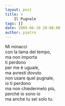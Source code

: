 ```yaml
---
layout: post
title: >
    Il Pugnale
tags: []
date: 2009-06-10 20:08:00
author: pietro
---
```

Mi minacci<br/>con la lama del tempo,<br/>ma non importa<br/>ti perdono<br/>per me è uguale,<br/>ma avresti dovuto<br/>non usare quel pugnale,<br/>io ti perdono<br/>ma non chiedermelo più,<br/>perché io sono io<br/>ma anche tu sei solo tu.
